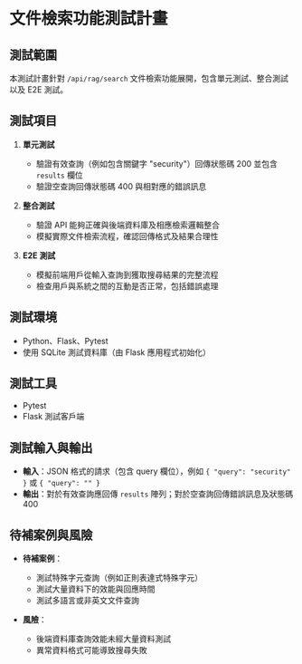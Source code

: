 # 文件檢索功能測試計畫

## 測試範圍

本測試計畫針對 `/api/rag/search` 文件檢索功能展開，包含單元測試、整合測試以及 E2E 測試。

## 測試項目

1. **單元測試**
   - 驗證有效查詢（例如包含關鍵字 "security"）回傳狀態碼 200 並包含 `results` 欄位
   - 驗證空查詢回傳狀態碼 400 與相對應的錯誤訊息

2. **整合測試**
   - 驗證 API 能夠正確與後端資料庫及相應檢索邏輯整合
   - 模擬實際文件檢索流程，確認回傳格式及結果合理性

3. **E2E 測試**
   - 模擬前端用戶從輸入查詢到獲取搜尋結果的完整流程
   - 檢查用戶與系統之間的互動是否正常，包括錯誤處理

## 測試環境

- Python、Flask、Pytest
- 使用 SQLite 測試資料庫（由 Flask 應用程式初始化）

## 測試工具

- Pytest
- Flask 測試客戶端

## 測試輸入與輸出

- **輸入**：JSON 格式的請求（包含 query 欄位），例如 `{ "query": "security" }` 或 `{ "query": "" }`
- **輸出**：對於有效查詢應回傳 `results` 陣列；對於空查詢回傳錯誤訊息及狀態碼 400

## 待補案例與風險

- **待補案例**：
  - 測試特殊字元查詢（例如正則表達式特殊字元）
  - 測試大量資料下的效能與回應時間
  - 測試多語言或非英文文件查詢

- **風險**：
  - 後端資料庫查詢效能未經大量資料測試
  - 異常資料格式可能導致搜尋失敗
